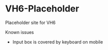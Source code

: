 # VH6-Placeholder
Placeholder site for VH6

Known issues
- Input box is covered by keyboard on mobile